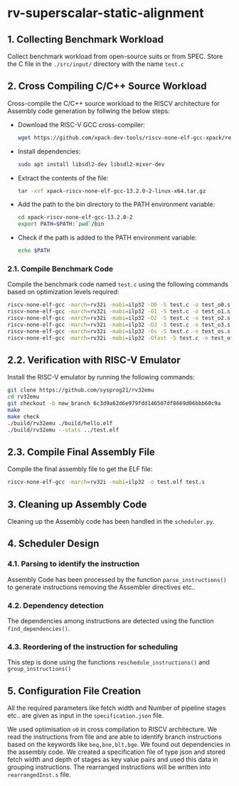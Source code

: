 # rv-superscalar-static-alignment

## 1. Collecting Benchmark Workload

Collect benchmark workload from open-source suits or from SPEC. Store the C file in the `./src/input/` directory with the name `test.c`

## 2. Cross Compiling C/C++ Source Workload 

Cross-compile the C/C++ source workload to the RISCV architecture for Assembly code generation by follwing the below steps:

- Download the RISC-V GCC cross-compiler:
  ```bash
  wget https://github.com/xpack-dev-tools/riscv-none-elf-gcc-xpack/releases/download/v13.2.0-2/xpack-riscv-none-elf-gcc-13.2.0-2-linux-x64.tar.gz
  ```

- Install dependencies:
  ```bash
  sudo apt install libsdl2-dev libsdl2-mixer-dev
  ```

- Extract the contents of the file:
  ```bash
  tar -xvf xpack-riscv-none-elf-gcc-13.2.0-2-linux-x64.tar.gz
  ```

- Add the path to the bin directory to the PATH environment variable:
  ```bash
  cd xpack-riscv-none-elf-gcc-13.2.0-2
  export PATH=$PATH:`pwd`/bin
  ```

- Check if the path is added to the PATH environment variable:
  ```bash
  echo $PATH
  ```

### 2.1. Compile Benchmark Code

Compile the benchmark code named `test.c` using the following commands based on optimization levels required:

```bash
riscv-none-elf-gcc -march=rv32i -mabi=ilp32 -O0 -S test.c -o test_o0.s
riscv-none-elf-gcc -march=rv32i -mabi=ilp32 -O1 -S test.c -o test_o1.s
riscv-none-elf-gcc -march=rv32i -mabi=ilp32 -O2 -S test.c -o test_o2.s
riscv-none-elf-gcc -march=rv32i -mabi=ilp32 -O3 -S test.c -o test_o3.s
riscv-none-elf-gcc -march=rv32i -mabi=ilp32 -Os -S test.c -o test_os.s
riscv-none-elf-gcc -march=rv32i -mabi=ilp32 -Ofast -S test.c -o test_ofast.s
```

## 2.2. Verification with RISC-V Emulator

Install the RISC-V emulator by running the following commands:

```bash
git clone https://github.com/sysprog21/rv32emu
cd rv32emu
git checkout -b new_branch 6c3d9a62d6e979fdd146507df8669d06bbb60c9a
make
make check
./build/rv32emu ./build/hello.elf
./build/rv32emu --stats ../test.elf
```

## 2.3. Compile Final Assembly File

Compile the final assembly file to get the ELF file:
```bash
riscv-none-elf-gcc -march=rv32i -mabi=ilp32 -o test.elf test.s
```

## 3. Cleaning up Assembly Code

Cleaning up the Assembly code has been handled in the `scheduler.py`.

## 4. Scheduler Design

### 4.1. Parsing to identify the instruction 
  Assembly Code has been processed  by the function `parse_instructions()` to generate instructions removing the Assembler directives etc..
### 4.2. Dependency detection
  The dependencies among instructions are detected using the function `find_dependencies()`.
### 4.3. Reordering of the instruction for scheduling
  This step is done using the functions `reschedule_instructions()` and `group_instructions()`
## 5. Configuration File Creation
All the required parameters like fetch width and Number of pipeline stages etc.. are given as input in the `specification.json` file.


We used optimisation `o0` in cross compilation to RISCV architecture.
We read the instructions from file and are able to identify branch instructions based on the keywords like `beq,bne,blt,bge`.
We found out dependencies in the assembly code.
We created a specification file of type json and stored fetch width and depth of stages as key value pairs and used this data in grouping instructions.
The rearranged instructions will be written into `rearrangedInst.s` file.

